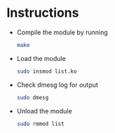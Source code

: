 # Instructions

- Compile the module by running
  ```bash
  make
  ```

- Load the module
  ```bash
  sudo insmod list.ko
  ```

- Check dmesg log for output
  ```bash
  sudo dmesg
  ```

- Unload the module
  ```bash
  sudo rmmod list
  ```

